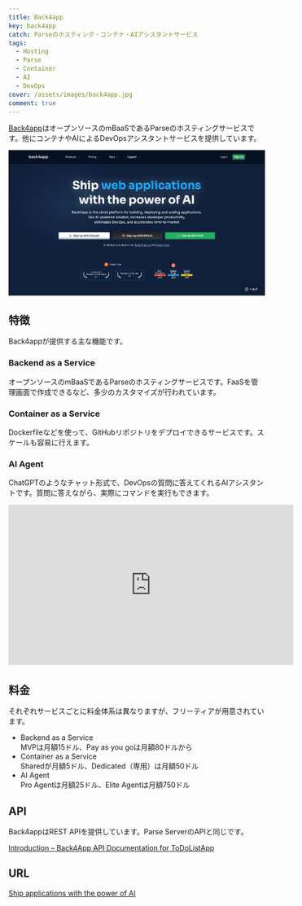 ```yaml
---
title: Back4app
key: back4app
catch: Parseのホスティング・コンテナ・AIアシスタントサービス
tags:
  - Hosting
  - Parse
  - Container
  - AI
  - DevOps
cover: /assets/images/back4app.jpg
comment: true
---
```


[Back4app](https://www.back4app.com/)はオープンソースのmBaaSであるParseのホスティングサービスです。他にコンテナやAIによるDevOpsアシスタントサービスを提供しています。

[![Back4appのWebサイト](/assets/images/back4app.jpg)](https://www.back4app.com/)

<!--more-->

## 特徴

Back4appが提供する主な機能です。

### Backend as a Service

オープンソースのmBaaSであるParseのホスティングサービスです。FaaSを管理画面で作成できるなど、多少のカスタマイズが行われています。

### Container as a Service

Dockerfileなどを使って、GitHubリポジトリをデプロイできるサービスです。スケールも容易に行えます。

### AI Agent

ChatGPTのようなチャット形式で、DevOpsの質問に答えてくれるAIアシスタントです。質問に答えながら、実際にコマンドを実行もできます。

<iframe width="560" height="315" src="https://www.youtube.com/embed/BgeFZi7G7G4?si=U7jhDFYIt2TScKAU" title="YouTube video player" frameborder="0" allow="accelerometer; autoplay; clipboard-write; encrypted-media; gyroscope; picture-in-picture; web-share" referrerpolicy="strict-origin-when-cross-origin" allowfullscreen></iframe>

## 料金

それぞれサービスごとに料金体系は異なりますが、フリーティアが用意されています。

- Backend as a Service  
MVPは月額15ドル、Pay as you goは月額80ドルから
- Container as a Service  
Sharedが月額5ドル、Dedicated（専用）は月額50ドル
- AI Agent  
Pro Agentは月額25ドル、Elite Agentは月額750ドル

## API

Back4appはREST APIを提供しています。Parse ServerのAPIと同じです。

[Introduction – Back4App API Documentation for ToDoListApp](https://dashboard.back4app.com/apidocs#introduction)

## URL

[Ship applications with the power of AI](https://www.back4app.com/)
